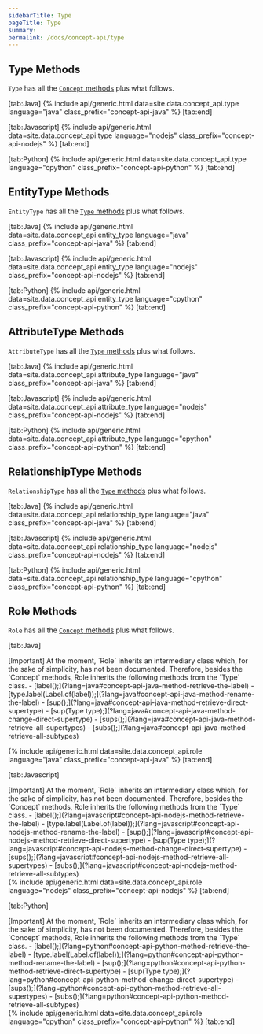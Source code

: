 ```yaml
---
sidebarTitle: Type
pageTitle: Type
summary:
permalink: /docs/concept-api/type
---
```


## Type Methods
`Type` has all the [`Concept` methods](/docs/concept-api/concept) plus what follows.

<div class="tabs light" data-no-parse>

[tab:Java]
{% include api/generic.html data=site.data.concept_api.type language="java" class_prefix="concept-api-java" %}
[tab:end]

[tab:Javascript]
{% include api/generic.html data=site.data.concept_api.type language="nodejs" class_prefix="concept-api-nodejs" %}
[tab:end]

[tab:Python]
{% include api/generic.html data=site.data.concept_api.type language="cpython" class_prefix="concept-api-python" %}
[tab:end]

</div>

## EntityType Methods
`EntityType` has all the [`Type` methods](#type-methods) plus what follows.

<div class="tabs light" data-no-parse>

[tab:Java]
{% include api/generic.html data=site.data.concept_api.entity_type language="java" class_prefix="concept-api-java" %}
[tab:end]

[tab:Javascript]
{% include api/generic.html data=site.data.concept_api.entity_type language="nodejs" class_prefix="concept-api-nodejs" %}
[tab:end]

[tab:Python]
{% include api/generic.html data=site.data.concept_api.entity_type language="cpython" class_prefix="concept-api-python" %}
[tab:end]

</div>

## AttributeType Methods
`AttributeType` has all the [`Type` methods](#type-methods) plus what follows.

<div class="tabs light" data-no-parse>

[tab:Java]
{% include api/generic.html data=site.data.concept_api.attribute_type language="java" class_prefix="concept-api-java" %}
[tab:end]

[tab:Javascript]
{% include api/generic.html data=site.data.concept_api.attribute_type language="nodejs" class_prefix="concept-api-nodejs" %}
[tab:end]

[tab:Python]
{% include api/generic.html data=site.data.concept_api.attribute_type language="cpython" class_prefix="concept-api-python" %}
[tab:end]

</div>

## RelationshipType Methods
`RelationshipType` has all the [`Type` methods](#type-methods) plus what follows.

<div class="tabs light" data-no-parse>

[tab:Java]
{% include api/generic.html data=site.data.concept_api.relationship_type language="java" class_prefix="concept-api-java" %}
[tab:end]

[tab:Javascript]
{% include api/generic.html data=site.data.concept_api.relationship_type language="nodejs" class_prefix="concept-api-nodejs" %}
[tab:end]

[tab:Python]
{% include api/generic.html data=site.data.concept_api.relationship_type language="cpython" class_prefix="concept-api-python" %}
[tab:end]

</div>

## Role Methods
`Role` has all the [`Concept` methods](#type-methods) plus what follows.

<div class="tabs light" data-no-parse>

[tab:Java]
<div class="note">
[Important]
At the moment, `Role` inherits an intermediary class which, for the sake of simplicity, has not been documented. Therefore, besides the `Concept` methods, Role inherits the following methods from the `Type` class.
- [label();](?lang=java#concept-api-java-method-retrieve-the-label)
- [type.label(Label.of(label));](?lang=java#concept-api-java-method-rename-the-label)
- [sup();](?lang=java#concept-api-java-method-retrieve-direct-supertype)
- [sup(Type type);](?lang=java#concept-api-java-method-change-direct-supertype)
- [sups();](?lang=java#concept-api-java-method-retrieve-all-supertypes)
- [subs();](?lang=java#concept-api-java-method-retrieve-all-subtypes)
</div>

{% include api/generic.html data=site.data.concept_api.role language="java" class_prefix="concept-api-java" %}
[tab:end]

[tab:Javascript]
<div class="note">
[Important]
At the moment, `Role` inherits an intermediary class which, for the sake of simplicity, has not been documented. Therefore, besides the `Concept` methods, Role inherits the following methods from the `Type` class.
- [label();](?lang=javascript#concept-api-nodejs-method-retrieve-the-label)
- [type.label(Label.of(label));](?lang=javascript#concept-api-nodejs-method-rename-the-label)
- [sup();](?lang=javascript#concept-api-nodejs-method-retrieve-direct-supertype)
- [sup(Type type);](?lang=javascript#concept-api-nodejs-method-change-direct-supertype)
- [sups();](?lang=javascript#concept-api-nodejs-method-retrieve-all-supertypes)
- [subs();](?lang=javascript#concept-api-nodejs-method-retrieve-all-subtypes)
</div>
{% include api/generic.html data=site.data.concept_api.role language="nodejs" class_prefix="concept-api-nodejs" %}
[tab:end]

[tab:Python]
<div class="note">
[Important]
At the moment, `Role` inherits an intermediary class which, for the sake of simplicity, has not been documented. Therefore, besides the `Concept` methods, Role inherits the following methods from the `Type` class.
- [label();](?lang=python#concept-api-python-method-retrieve-the-label)
- [type.label(Label.of(label));](?lang=python#concept-api-python-method-rename-the-label)
- [sup();](?lang=python#concept-api-python-method-retrieve-direct-supertype)
- [sup(Type type);](?lang=python#concept-api-python-method-change-direct-supertype)
- [sups();](?lang=python#concept-api-python-method-retrieve-all-supertypes)
- [subs();](?lang=python#concept-api-python-method-retrieve-all-subtypes)
</div>
{% include api/generic.html data=site.data.concept_api.role language="cpython" class_prefix="concept-api-python" %}
[tab:end]

</div>
